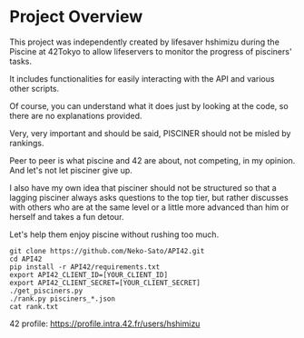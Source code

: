 # Project Overview

This project was independently created by lifesaver hshimizu during the Piscine at 42Tokyo to allow lifeservers to monitor the progress of pisciners' tasks.

It includes functionalities for easily interacting with the API and various other scripts.

Of course, you can understand what it does just by looking at the code, so there are no explanations provided.

Very, very important and should be said,
PISCINER should not be misled by rankings.

Peer to peer is what piscine and 42 are about, not competing, in my opinion.
And let's not let pisciner give up.

I also have my own idea that pisciner should not be structured so that a lagging pisciner always asks questions to the top tier, but rather discusses with others who are at the same level or a little more advanced than him or herself and takes a fun detour.

Let's help them enjoy piscine without rushing too much.

```
git clone https://github.com/Neko-Sato/API42.git
cd API42
pip install -r API42/requirements.txt
export API42_CLIENT_ID=[YOUR_CLIENT_ID]
export API42_CLIENT_SECRET=[YOUR_CLIENT_SECRET]
./get_pisciners.py
./rank.py pisciners_*.json
cat rank.txt
```

42 profile: https://profile.intra.42.fr/users/hshimizu